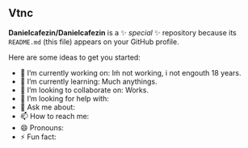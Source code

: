 ## Vtnc


**Danielcafezin/Danielcafezin** is a ✨ _special_ ✨ repository because its `README.md` (this file) appears on your GitHub profile.

Here are some ideas to get you started:

- 🔭 I’m currently working on: Iḿ not working, i not engouth 18 years.
- 🌱 I’m currently learning: Much anythings.
- 👯 I’m looking to collaborate on: Works.
- 🤔 I’m looking for help with:
- 💬 Ask me about:
- 📫 How to reach me:
- 😄 Pronouns:
- ⚡ Fun fact:
